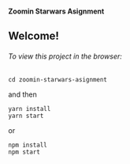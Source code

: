 #### Zoomin Starwars Asignment

## Welcome! 

###### To view this project in the browser:
```
cd zoomin-starwars-asignment
```

and then

```
yarn install
yarn start
```

or 

```
npm install
npm start
```

